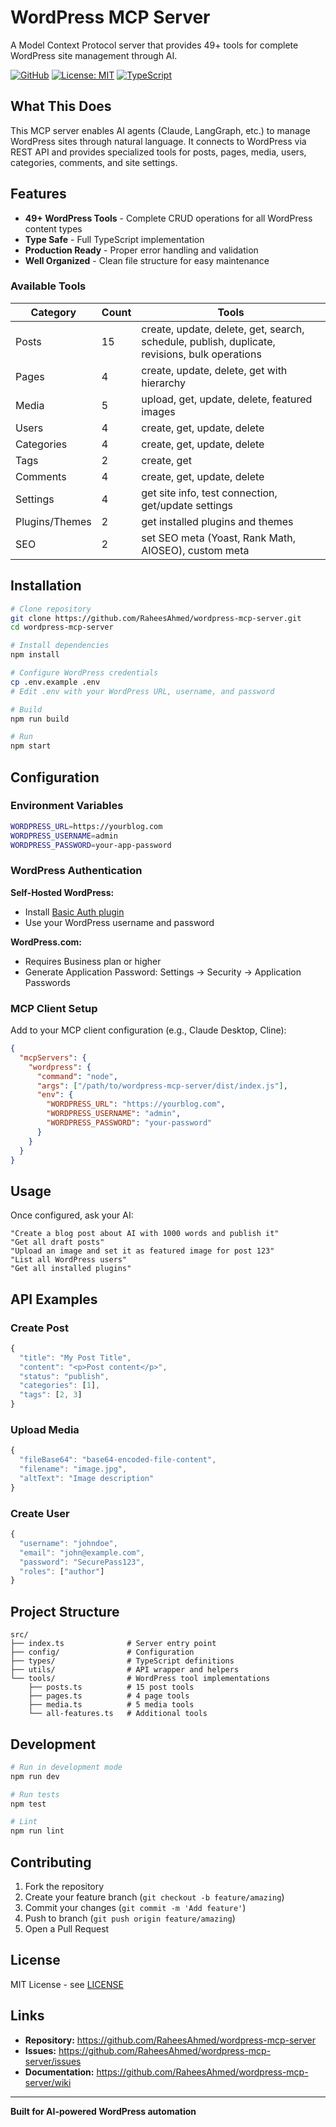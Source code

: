 # WordPress MCP Server

A Model Context Protocol server that provides 49+ tools for complete WordPress site management through AI.

[![GitHub](https://img.shields.io/badge/GitHub-wordpress--mcp--server-blue?logo=github)](https://github.com/RaheesAhmed/wordpress-mcp-server)
[![License: MIT](https://img.shields.io/badge/License-MIT-yellow.svg)](LICENSE)
[![TypeScript](https://img.shields.io/badge/TypeScript-5.0-blue)](https://www.typescriptlang.org/)

## What This Does

This MCP server enables AI agents (Claude, LangGraph, etc.) to manage WordPress sites through natural language. It connects to WordPress via REST API and provides specialized tools for posts, pages, media, users, categories, comments, and site settings.

## Features

- **49+ WordPress Tools** - Complete CRUD operations for all WordPress content types
- **Type Safe** - Full TypeScript implementation
- **Production Ready** - Proper error handling and validation
- **Well Organized** - Clean file structure for easy maintenance

### Available Tools

| Category | Count | Tools |
|----------|-------|-------|
| Posts | 15 | create, update, delete, get, search, schedule, publish, duplicate, revisions, bulk operations |
| Pages | 4 | create, update, delete, get with hierarchy |
| Media | 5 | upload, get, update, delete, featured images |
| Users | 4 | create, get, update, delete |
| Categories | 4 | create, get, update, delete |
| Tags | 2 | create, get |
| Comments | 4 | create, get, update, delete |
| Settings | 4 | get site info, test connection, get/update settings |
| Plugins/Themes | 2 | get installed plugins and themes |
| SEO | 2 | set SEO meta (Yoast, Rank Math, AIOSEO), custom meta |

## Installation

```bash
# Clone repository
git clone https://github.com/RaheesAhmed/wordpress-mcp-server.git
cd wordpress-mcp-server

# Install dependencies
npm install

# Configure WordPress credentials
cp .env.example .env
# Edit .env with your WordPress URL, username, and password

# Build
npm run build

# Run
npm start
```

## Configuration

### Environment Variables

```bash
WORDPRESS_URL=https://yourblog.com
WORDPRESS_USERNAME=admin
WORDPRESS_PASSWORD=your-app-password
```

### WordPress Authentication

**Self-Hosted WordPress:**
- Install [Basic Auth plugin](https://github.com/WP-API/Basic-Auth)
- Use your WordPress username and password

**WordPress.com:**
- Requires Business plan or higher
- Generate Application Password: Settings → Security → Application Passwords

### MCP Client Setup

Add to your MCP client configuration (e.g., Claude Desktop, Cline):

```json
{
  "mcpServers": {
    "wordpress": {
      "command": "node",
      "args": ["/path/to/wordpress-mcp-server/dist/index.js"],
      "env": {
        "WORDPRESS_URL": "https://yourblog.com",
        "WORDPRESS_USERNAME": "admin",
        "WORDPRESS_PASSWORD": "your-password"
      }
    }
  }
}
```

## Usage

Once configured, ask your AI:

```
"Create a blog post about AI with 1000 words and publish it"
"Get all draft posts"
"Upload an image and set it as featured image for post 123"
"List all WordPress users"
"Get all installed plugins"
```

## API Examples

### Create Post

```typescript
{
  "title": "My Post Title",
  "content": "<p>Post content</p>",
  "status": "publish",
  "categories": [1],
  "tags": [2, 3]
}
```

### Upload Media

```typescript
{
  "fileBase64": "base64-encoded-file-content",
  "filename": "image.jpg",
  "altText": "Image description"
}
```

### Create User

```typescript
{
  "username": "johndoe",
  "email": "john@example.com",
  "password": "SecurePass123",
  "roles": ["author"]
}
```

## Project Structure

```
src/
├── index.ts              # Server entry point
├── config/               # Configuration
├── types/                # TypeScript definitions
├── utils/                # API wrapper and helpers
└── tools/                # WordPress tool implementations
    ├── posts.ts          # 15 post tools
    ├── pages.ts          # 4 page tools
    ├── media.ts          # 5 media tools
    └── all-features.ts   # Additional tools
```

## Development

```bash
# Run in development mode
npm run dev

# Run tests
npm test

# Lint
npm run lint
```

## Contributing

1. Fork the repository
2. Create your feature branch (`git checkout -b feature/amazing`)
3. Commit your changes (`git commit -m 'Add feature'`)
4. Push to branch (`git push origin feature/amazing`)
5. Open a Pull Request

## License

MIT License - see [LICENSE](LICENSE)

## Links

- **Repository:** https://github.com/RaheesAhmed/wordpress-mcp-server
- **Issues:** https://github.com/RaheesAhmed/wordpress-mcp-server/issues
- **Documentation:** https://github.com/RaheesAhmed/wordpress-mcp-server/wiki

---

**Built for AI-powered WordPress automation**
